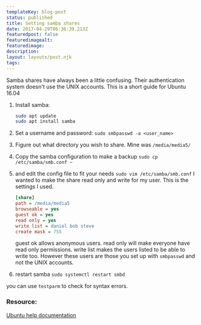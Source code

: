 ```yaml
---
templateKey: blog-post
status: published
title: Setting samba shares
date: 2017-04-29T06:36:39.213Z
featuredpost: false
featuredimagealt:
featuredimage: 
description:
layout: layouts/post.njk
tags:
---
```

Samba shares have always been a little confusing. Their authentication system doesn't use the UNIX accounts.
This is a short guide for Ubuntu 16.04

1. Install samba:
    ```bash
    sudo apt update
    sudo apt install samba
    ```

2. Set a username and password:
`sudo smbpasswd -a <user_name>`

3. Figure out what directory you wish to share.
Mine was `/media/media5/`

4. Copy the samba configuration to make a backup
`sudo cp /etc/samba/smb.conf ~`
5. and edit the config file to fit your needs
`sudo vim /etc/samba/smb.conf`
    I wanted to make the share read only and write for my user. This is the settings I used.

    ```ini
    [share]
    path = /media/media5
    browseable = yes
    guest ok = yes
    read only = yes
    write list = daniel bob steve
    create mask = 755
    ```
    
    guest ok allows anonymous users.
    read only will make everyone have read only permissions.
    write list makes the users listed to be able to write too. However these users are those you set 
    up with `smbpasswd` and not the UNIX accounts.

6. restart samba
`sudo systemctl restart smbd`

you can use `testparm` to check for syntax errors.

### Resource:
[Ubuntu help documentation](https://help.ubuntu.com/community/How%20to%20Create%20a%20Network%20Share%20Via%20Samba%20Via%20CLI%20%28Command-line%20interface/Linux%20Terminal%29%20-%20Uncomplicated%2C%20Simple%20and%20Brief%20Way%21)
